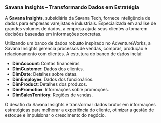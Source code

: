 

### Savana Insights – Transformando Dados em Estratégia

A **Savana Insights**, subsidiária da Savana Tech, fornece inteligência de dados para empresas varejistas e industriais. Especializada em análise de grandes volumes de dados, a empresa ajuda seus clientes a tomarem decisões baseadas em informações concretas.

Utilizando um banco de dados robusto inspirado no AdventureWorks, a Savana Insights gerencia processos de vendas, compras, produção e relacionamento com clientes. A estrutura do banco de dados inclui:

- **DimAccount**: Contas financeiras.
- **DimCustomer**: Dados dos clientes.
- **DimDate**: Detalhes sobre datas.
- **DimEmployee**: Dados dos funcionários.
- **DimProduct**: Detalhes dos produtos.
- **DimPromotion**: Informações sobre promoções.
- **DimSalesTerritory**: Regiões de vendas.

O desafio da Savana Insights é transformar dados brutos em informações estratégicas para melhorar a experiência do cliente, otimizar a gestão de estoque e impulsionar o crescimento do negócio.
